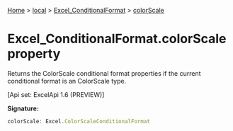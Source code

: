 [Home](./index) &gt; [local](local.md) &gt; [Excel\_ConditionalFormat](local.excel_conditionalformat.md) &gt; [colorScale](local.excel_conditionalformat.colorscale.md)

# Excel\_ConditionalFormat.colorScale property

Returns the ColorScale conditional format properties if the current conditional format is an ColorScale type. 

 \[Api set: ExcelApi 1.6 (PREVIEW)\]

**Signature:**
```javascript
colorScale: Excel.ColorScaleConditionalFormat
```
